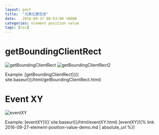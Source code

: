 ```yaml
---
layout: post
title:  "元素位置信息"
date:   2016-09-27 08:53:00 +0800
categories: element position value
tags: [css]
---
```


# getBoundingClientRect
![getBoundingClientRect](https://user-images.githubusercontent.com/7157346/187056953-67fc8ea1-8074-4ff1-bd3f-6505f3fef128.gif)
![getBoundingClientRect2](https://user-images.githubusercontent.com/7157346/187056954-412cc9b6-95dd-4233-a31e-5f388d643085.gif)

Example:
[getBoundingClientRect]({{ site.baseurl}}/html/getBoundingClientRect.html)

# Event XY
![eventXY](https://user-images.githubusercontent.com/7157346/187056950-6d46d89b-38a7-4c6b-be42-2a9f63c70079.png)

Example:
[eventXY]({{ site.baseurl}}/html/eventXY.html)
[eventXY]({% link 2016-09-27-element-position-value-demo.md | absolute_url %})

